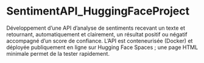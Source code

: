 # SentimentAPI_HuggingFaceProject
Développement d’une API d’analyse de sentiments recevant un texte et retournant, automatiquement et clairement, un résultat positif ou négatif accompagné d’un score de confiance. L’API est conteneurisée (Docker) et déployée publiquement en ligne sur Hugging Face Spaces ; une page HTML minimale permet de la tester rapidement.
